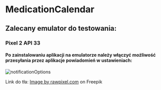 # MedicationCalendar
## Zalecany emulator do testowania:
### Pixel 2 API 33
#### Po zainstalowaniu aplikacji na emulatorze należy włączyć możliwość przesyłania przez aplikacje powiadomień w ustawieniach:
![notificationOptions](https://github.com/Molodar1/MedicationCalendar/assets/59633317/7e9457d0-0939-430e-adb9-7fba252c5950)

Link do tła: <a href="https://www.freepik.com/free-vector/clean-medical-background_15229724.htm#query=commercial%20use%20medicine%20app%20background&position=13&from_view=search&track=ais">Image by rawpixel.com</a> on Freepik
